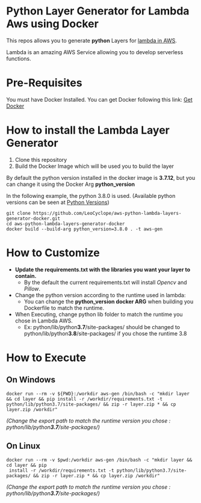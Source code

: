 # Python Layer Generator for Lambda Aws using Docker

This repos allows you to generate **python** Layers for [lambda in AWS](https://aws.amazon.com/lambda/).

Lambda is an amazing AWS Service allowing you to develop serverless functions.

# Pre-Requisites

You must have Docker Installed. You can get Docker following this link: [Get Docker](https://docs.docker.com/get-docker/)

# How to install the Lambda Layer Generator

1. Clone this repository
2. Build the Docker Image which will be used you to build the layer

By default the python version installed in the docker image is **3.7.12**, but you can change it using the Docker Arg **python_version**

In the following example, the python 3.8.0 is used.
(Available python versions can be seen at [Python Versions](https://www.python.org/ftp/python/))
```
git clone https://github.com/LeoCyclope/aws-python-lambda-layers-generator-docker.git
cd aws-python-lambda-layers-generator-docker
docker build --build-arg python_version=3.8.0 . -t aws-gen 
```

# How to Customize

- **Update the requirements.txt with the libraries you want your layer to contain.**
    - By the default the current requirements.txt will install *Opencv* and *Pillow*.
- Change the python version according to the runtime used in lambda:
    - You can change the **python_version docker ARG** when building you Dockerfile to match the runtime. 
- When Executing, change python lib folder to match the runtime you chose in Lambda AWS.
    - Ex: python/lib/python**3.7**/site-packages/ should be changed to python/lib/python**3.8**/site-packages/ if you chose the runtime 3.8


# How to Execute

## On Windows

```
docker run --rm -v ${PWD}:/workdir aws-gen /bin/bash -c "mkdir layer && cd layer && pip install -r /workdir/requirements.txt -t python/lib/python3.7/site-packages/ && zip -r layer.zip * && cp layer.zip /workdir"
```

*(Change the export path to match the runtime version you chose : python/lib/python**3.7**/site-packages/)*


## On Linux

```
docker run --rm -v $pwd:/workdir aws-gen /bin/bash -c "mkdir layer && cd layer && pip
 install -r /workdir/requirements.txt -t python/lib/python3.7/site-packages/ && zip -r layer.zip * && cp layer.zip /workdir"
```

*(Change the export path to match the runtime version you chose : python/lib/python**3.7**/site-packages/)*